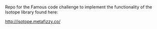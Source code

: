 Repo for the Famous code challenge to implement the functionality of the Isotope library found here:

http://isotope.metafizzy.co/

